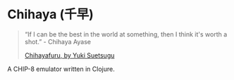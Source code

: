 # Chihaya (千早)

> “If I can be the best in the world at something, then I think it's worth a shot.” - Chihaya Ayase
>
> [Chihayafuru, by Yuki Suetsugu](https://en.wikipedia.org/wiki/Chihayafuru)

A CHIP-8 emulator written in Clojure.
